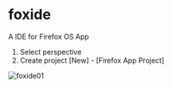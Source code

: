 foxide
======

A IDE for Firefox OS App


1. Select perspective
2. Create project [New] - [Firefox App Project]

![foxide01](https://dl.dropboxusercontent.com/u/97465759/foxide/foxide.png)

